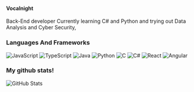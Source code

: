 #### Vocalnight

Back-End developer
Currently learning C# and Python and trying out Data Analysis and Cyber Security,

### Languages And Frameworks

![JavaScript](https://img.shields.io/badge/JavaScript-000?style=for-the-badge&logo=javascript) ![TypeScript](https://img.shields.io/badge/TypeScript-000?style=for-the-badge&logo=typescript) ![Java](https://img.shields.io/badge/Java-000?style=for-the-badge&logo=java) ![Python](https://img.shields.io/badge/Python-000?style=for-the-badge&logo=python) ![C](https://img.shields.io/badge/C-000?style=for-the-badge&logo=c) ![C#](https://img.shields.io/badge/C%23-000?style=for-the-badge&logo=c-sharp&logoColor=823085) ![React](https://img.shields.io/badge/React-000?style=for-the-badge&logo=react) ![Angular](https://img.shields.io/badge/Angular-000?style=for-the-badge&logo=angular&logoColor=C3002F)

### My github stats!

![GitHub Stats](https://github-readme-stats.vercel.app/api?username=VocalNight&theme=transparent&bg_color=000&border_color=30A3DC&show_icons=true&icon_color=30A3DC&title_color=E94D5F&text_color=FFF)
